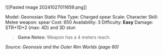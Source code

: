 ![[Pasted image 20241027011659.png]]

Model: Geonosian Static Pike
Type: Charged spear
Scale: Character
Skill: Melee weapon: spear
Cost: 650
Availability: 3
Difficulty: **Easy**
Damage: STR+1D+2 (max: 4D) and 3D stun

> **Game Notes:** 
> Weapon has a 4 meters reach.

*Source: Geonosis and the Outer Rim Worlds (page 60)*